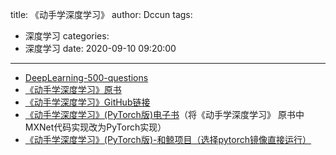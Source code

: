 title: 《动手学深度学习》
author: Dccun
tags:
  - 深度学习
categories:
  - 深度学习
date: 2020-09-10 09:20:00
---

- [DeepLearning-500-questions](https://github.com/scutan90/DeepLearning-500-questions)
- [《动手学深度学习》原书](http://zh.d2l.ai/)
- [《动手学深度学习》GitHub链接](https://github.com/d2l-ai/d2l-zh)
- [《动手学深度学习》(PyTorch版)电子书](https://tangshusen.me/Dive-into-DL-PyTorch/#/)（将《动手学深度学习》 原书中MXNet代码实现改为PyTorch实现）
- [《动手学深度学习》(PyTorch版)-和鲸项目（选择pytorch镜像直接运行）](https://www.kesci.com/mw/project/5f3a2525af3980002cbca5b9)